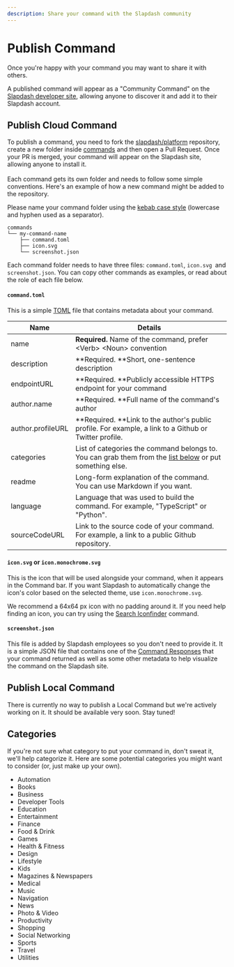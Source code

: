 ```yaml
---
description: Share your command with the Slapdash community
---
```


# Publish Command

Once you're happy with your command you may want to share it with others. 

A published command will appear as a "Community Command" on the [Slapdash developer site](https://slapdash.com/developers), allowing anyone to discover it and add it to their Slapdash account.

## Publish Cloud Command

To publish a command, you need to fork the [slapdash/platform](https://github.com/slapdash/platform) repository, create a new folder inside [commands](https://github.com/slapdash/platform/tree/main/commands) and then open a Pull Request. Once your PR is merged, your command will appear on the Slapdash site, allowing anyone to install it.\
\
Each command gets its own folder and needs to follow some simple conventions. Here's an example of how a new command might be added to the repository. 

Please name your command folder using the [kebab case style](https://en.wikipedia.org/wiki/Letter_case#Special_case_styles) (lowercase and hyphen used as a separator).

```
commands
└── my-command-name
    ├── command.toml
    ├── icon.svg
    └── screenshot.json
```

Each command folder needs to have three files: `command.toml`, `icon.svg `and `screenshot.json`. You can copy other commands as examples, or read about the role of each file below.

#### `command.toml`

This is a simple [TOML](https://toml.io) file that contains metadata about your command. 

| Name              | Details                                                                                                                                  |
| ----------------- | ---------------------------------------------------------------------------------------------------------------------------------------- |
| name              | **Required.** Name of the command, prefer \<Verb> \<Noun> convention                                                                     |
| description       | **Required. **Short, one-sentence description                                                                                            |
| endpointURL       | **Required. **Publicly accessible HTTPS endpoint for your command                                                                        |
| author.name       | **Required. **Full name of the command's author                                                                                          |
| author.profileURL | **Required. **Link to the author's public profile. For example, a link to a Github or Twitter profile.                                   |
| categories        | List of categories the command belongs to. You can grab them from the [list below](publish-command.md#categories) or put something else. |
| readme            | Long-form explanation of the command. You can use Markdown if you want.                                                                  |
| language          | Language that was used to build the command. For example, "TypeScript" or "Python".                                                      |
| sourceCodeURL     | Link to the source code of your command. For example, a link to a public Github repository.                                              |

#### `icon.svg` or `icon.monochrome.svg`

This is the icon that will be used alongside your command, when it appears in the Command bar. If you want Slapdash to automatically change the icon's color based on the selected theme, use `icon.monochrome.svg`.

We recommend a 64x64 px icon with no padding around it. If you need help finding an icon, you can try using the [Search Iconfinder](https://slapdash.com/commands/search-iconfinder) command. 

#### `screenshot.json`

This file is added by Slapdash employees so you don't need to provide it. It is a simple JSON file that contains one of the [Command Responses](../reference/command-response.md) that your command returned as well as some other metadata to help visualize the command on the Slapdash site.

## Publish Local Command

There is currently no way to publish a Local Command but we're actively working on it. It should be available very soon. Stay tuned!

## Categories

If you're not sure what category to put your command in, don't sweat it, we'll help categorize it. Here are some potential categories you might want to consider (or, just make up your own).

* Automation
* Books
* Business
* Developer Tools
* Education
* Entertainment
* Finance
* Food & Drink
* Games
* Health & Fitness
* Design
* Lifestyle
* Kids
* Magazines & Newspapers
* Medical
* Music
* Navigation
* News
* Photo & Video
* Productivity
* Shopping
* Social Networking
* Sports
* Travel
* Utilities
